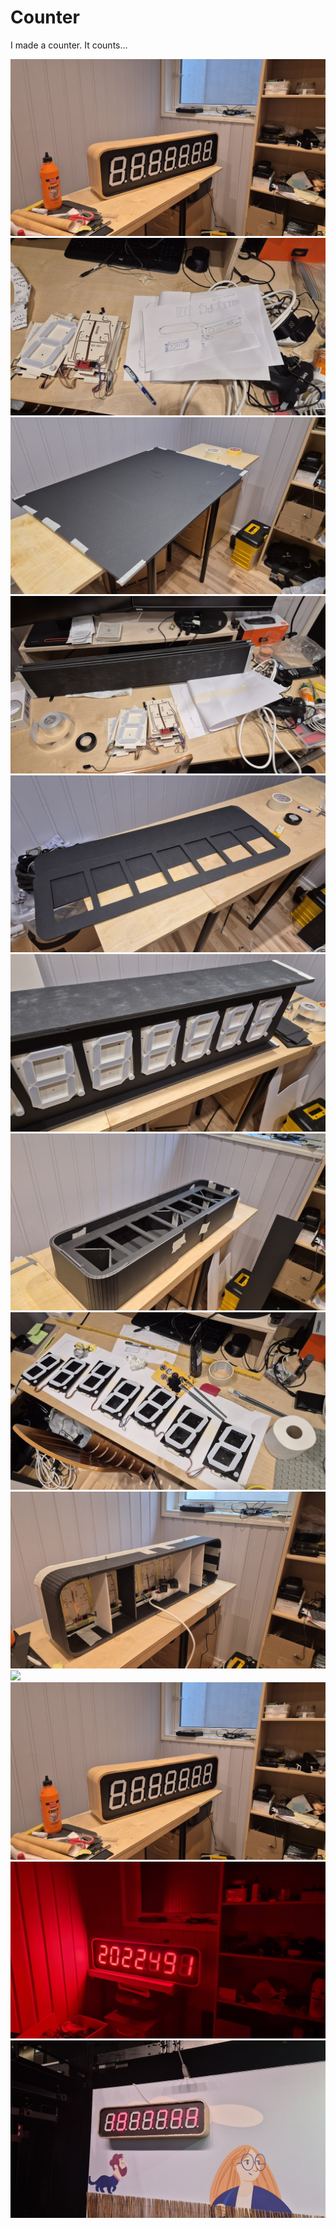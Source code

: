 # Counter

I made a counter. It counts...

![](./counter.jpg)
![](./drawings.jpg)
![](./materials.jpg)
![](./cut_materials.jpg)
![](./outline.jpg)
![](./box.jpg)
![](./box_done.jpg)
![](./painted_numbers.jpg)
![](./back.jpg)
![](./box_with_numbers.jpg)
![](./counter.jpg)
![](./counter_at_night.jpg)
![](./counter_on_stand.jpg)